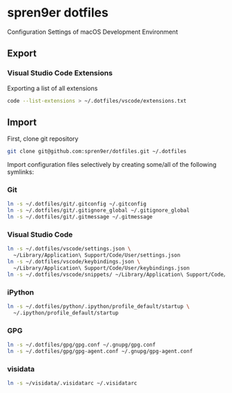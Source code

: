 # spren9er dotfiles

Configuration Settings of macOS Development Environment

## Export

### Visual Studio Code Extensions

Exporting a list of all extensions

```bash
code --list-extensions > ~/.dotfiles/vscode/extensions.txt
```

## Import

First, clone git repository

```bash
git clone git@github.com:spren9er/dotfiles.git ~/.dotfiles
```

Import configuration files selectively by creating some/all of the following
symlinks:

### Git

```bash
ln -s ~/.dotfiles/git/.gitconfig ~/.gitconfig
ln -s ~/.dotfiles/git/.gitignore_global ~/.gitignore_global
ln -s ~/.dotfiles/git/.gitmessage ~/.gitmessage
```

### Visual Studio Code

```bash
ln -s ~/.dotfiles/vscode/settings.json \
  ~/Library/Application\ Support/Code/User/settings.json
ln -s ~/.dotfiles/vscode/keybindings.json \
  ~/Library/Application\ Support/Code/User/keybindings.json
ln -s ~/.dotfiles/vscode/snippets/ ~/Library/Application\ Support/Code/User
```

### iPython

```bash
ln -s ~/.dotfiles/python/.ipython/profile_default/startup \
  ~/.ipython/profile_default/startup
```

### GPG

```bash
ln -s ~/.dotfiles/gpg/gpg.conf ~/.gnupg/gpg.conf
ln -s ~/.dotfiles/gpg/gpg-agent.conf ~/.gnupg/gpg-agent.conf
```

### visidata

```bash
ln -s ~/visidata/.visidatarc ~/.visidatarc
```